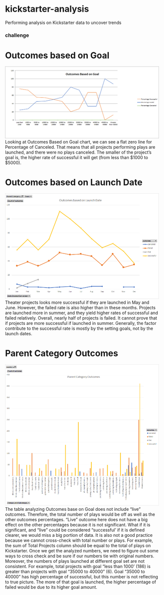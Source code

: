 # kickstarter-analysis
Performing analysis on Kickstarter data to uncover trends
### challenge
# Outcomes based on Goal 
![goals](Outcomes%20based%20on%20Goal.png)
Looking at Outcomes Based on Goal chart, we can see a flat zero line for Percentage of Canceled. That means that all projects performing plays are launched, and there were no plays canceled.
The smaller of the project’s goal is, the higher rate of successful it will get (from less than $1000 to $5000).
# Outcomes based on Launch Date
![date](Outcomes%20based%20on%20Launch%20Date.png)
Theater projects looks more successful if they are launched in May and June. However, the failed rate is also higher than in these months. Projects are launched more in summer, and they yield higher rates of successful and failed relatively. Overall, nearly half of projects is failed. It cannot prove that if projects are more successful if launched in summer. Generally, the factor contribute to the successful rate is mostly by the setting goals, not by the launch dates.
# Parent Category Outcomes
![parent](Parent%20Category%20Outcomes%20Chart%20Image.png)
The table analyzing Outcomes base on Goal does not include “live” outcomes. Therefore, the total number of plays would be off as well as the other outcomes percentages. “Live” outcome here does not have a big effect on the other percentages because it is not significant. What if it is significant, and “live” could be considered “successful’ if it is defined clearer, we would miss a big portion of data. It is also not a good practice because we cannot cross-check with total number or plays. For example, the sum of Total Projects column should be equal to the total of plays on Kickstarter. Once we get the analyzed numbers, we need to figure out some ways to cross check and be sure if our numbers tie with original numbers.
Moreover, the numbers of plays launched at different goal set are not consistent. For example, total projects with goal “less than 1000’ (186) is greater than projects with goal “35000 to 40000” (6). Goal “35000 to 40000” has high percentage of successful, but this number is not reflecting to true picture. The more of that goal is launched, the higher percentage of failed would be due to its higher goal amount.
